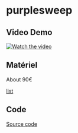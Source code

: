 # purplesweep


## Video Demo 

[![Watch the video](https://raw.github.com/mondonc/purplesweep/master/ressources/video.png)](https://vimeo.com/257283049)

## Matériel

About 90€ 

[list](matos.md)


## Code 

[Source code](aspi1.c)
